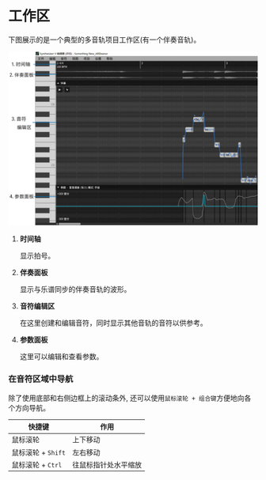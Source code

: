 # 工作区

下图展示的是一个典型的多音轨项目工作区(有一个伴奏音轨)。

![工作区](image/workspace-1.jpg)

1. **时间轴**

    显示拍号。

2. **伴奏面板**

    显示与乐谱同步的伴奏音轨的波形。

3. **音符编辑区**

    在这里创建和编辑音符，同时显示其他音轨的音符以供参考。

4. **参数面板**

    这里可以编辑和查看参数。

### 在音符区域中导航

除了使用底部和右侧边框上的滚动条外, 还可以使用`鼠标滚轮 + 组合键`方便地向各个方向导航。


| 快捷键               |  作用        |
|  --------            |  --------    |
| 鼠标滚轮             |  上下移动    |
| 鼠标滚轮 + `Shift`   |  左右移动    |
| 鼠标滚轮 + `Ctrl`    |  往鼠标指针处水平缩放      |